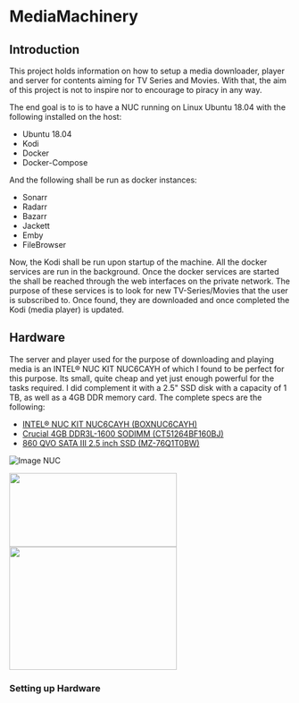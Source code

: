 # MediaMachinery

## Introduction
This project holds information on how to setup a media downloader,
player and server for contents aiming for TV Series and Movies.
With that, the aim of this project is not to inspire nor to encourage
to piracy in any way.

The end goal is to is to have a NUC running on Linux Ubuntu 18.04
with the following installed on the host:

* Ubuntu 18.04
* Kodi
* Docker
* Docker-Compose

And the following shall be run as docker instances:

* Sonarr
* Radarr
* Bazarr
* Jackett
* Emby
* FileBrowser

Now, the Kodi shall be run upon startup of the machine.
All the docker services are run in the background. Once the docker
services are started the shall be reached through the web interfaces on
the private network. The purpose of these services is to look for new
TV-Series/Movies that the user is subscribed to. Once found, they are
downloaded and once completed the Kodi (media player) is updated.

## Hardware
The server and player used for the purpose of downloading and playing
media is an INTEL® NUC KIT NUC6CAYH of which I found to be perfect
for this purpose. Its small, quite cheap and yet just enough powerful
for the tasks required. I did complement it with a 2.5" SSD disk with a
capacity of 1 TB, as well as a 4GB DDR memory card. The complete specs
are the following:

* [INTEL® NUC KIT NUC6CAYH (BOXNUC6CAYH)][NUC]
* [Crucial 4GB DDR3L-1600 SODIMM (CT51264BF160BJ)][MEMORY]
* [860 QVO SATA III 2.5 inch SSD (MZ-76Q1T0BW)][DISK]

![Image NUC][NUC_IMAGE]

<img src="https://pics.crucial.com/wcsstore/CrucialSAS/images/resources/medium/package/204-pinsodimmddr3.png" width="300" height="132">
<br>
<img src="https://images.samsung.com/is/image/samsung/sg-860-qvo-sata-3-2-5-ssd-mz-76q1t0bw-frontblack-128845821?$PD_GALLERY_L_JPG$" width="300" height="220">

### Setting up Hardware




[NUC]: https://www.intel.com/content/www/us/en/products/boards-kits/nuc/kits/nuc6cayh.html
[MEMORY]: https://www.crucial.com/usa/en/ct51264bf160bj
[DISK]: https://www.samsung.com/sg/memory-storage/860-qvo-sata-3-2-5-ssd/MZ-76Q1T0BW/
[NUC_IMAGE]: https://www.intel.com/content/dam/products/hero/foreground/nuc6cays-nuc6cayh-front-angle-16x9.png.rendition.intel.web.320.180.png
[MEM_IMAGE]: https://pics.crucial.com/wcsstore/CrucialSAS/images/resources/medium/package/204-pinsodimmddr3.png
[DISK_IMAGE]: https://images.samsung.com/is/image/samsung/sg-860-qvo-sata-3-2-5-ssd-mz-76q1t0bw-frontblack-128845821?$PD_GALLERY_L_JPG$
